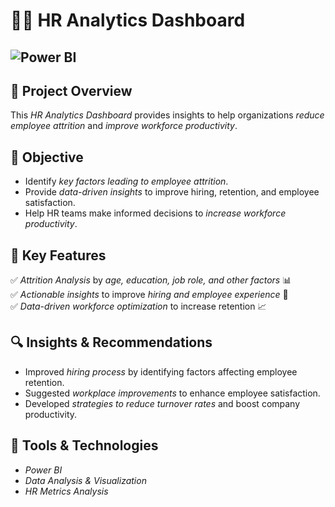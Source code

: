 # 👩‍💼 HR Analytics Dashboard  

![Power BI](https://img.shields.io/badge/Power%20BI-Used-yellow?logo=powerbi)
---

## 📝 Project Overview  
This *HR Analytics Dashboard* provides insights to help organizations *reduce employee attrition* and *improve workforce productivity*.  

## 🎯 Objective  
- Identify *key factors leading to employee attrition*.  
- Provide *data-driven insights* to improve hiring, retention, and employee satisfaction.  
- Help HR teams make informed decisions to *increase workforce productivity*.  

## 📌 Key Features  
✅ *Attrition Analysis* by *age, education, job role, and other factors* 📊  
✅ *Actionable insights* to improve *hiring and employee experience* 🎯  
✅ *Data-driven workforce optimization* to increase retention 📈  

## 🔍 Insights & Recommendations  
- Improved *hiring process* by identifying factors affecting employee retention.  
- Suggested *workplace improvements* to enhance employee satisfaction.  
- Developed *strategies to reduce turnover rates* and boost company productivity.  


## 📂 Tools & Technologies  
- *Power BI*  
- *Data Analysis & Visualization*  
- *HR Metrics Analysis*  

